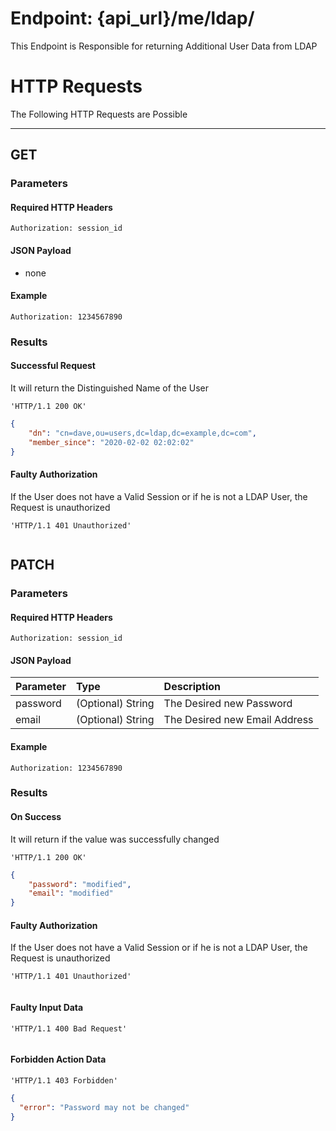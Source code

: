 # Endpoint: {api_url}/me/ldap/
This Endpoint is Responsible for returning Additional User Data from LDAP

# HTTP Requests
The Following HTTP Requests are Possible
___
## GET

### Parameters

#### Required HTTP Headers

```http request
Authorization: session_id
```

#### JSON Payload
* none

#### Example

```http request
Authorization: 1234567890
```

### Results

#### Successful Request
It will return the Distinguished Name of the User

```http request
'HTTP/1.1 200 OK'
```
```json
{
    "dn": "cn=dave,ou=users,dc=ldap,dc=example,dc=com",
    "member_since": "2020-02-02 02:02:02"
}
```

#### Faulty Authorization
If the User does not have a Valid Session or if he is not a LDAP User, the Request is unauthorized
```http request
'HTTP/1.1 401 Unauthorized'
```
```json
```

## PATCH

### Parameters

#### Required HTTP Headers

```http request
Authorization: session_id
```

#### JSON Payload

| Parameter | Type | Description |
| :--- |:--- | :--- |
| password | (Optional) String | The Desired new Password |
| email | (Optional) String | The Desired new Email Address |

#### Example

```http request
Authorization: 1234567890
```

### Results

#### On Success
It will return if the value was successfully changed

```http request
'HTTP/1.1 200 OK'
```
```json
{
    "password": "modified",
    "email": "modified"
}
```

#### Faulty Authorization
If the User does not have a Valid Session or if he is not a LDAP User, the Request is unauthorized
```http request
'HTTP/1.1 401 Unauthorized'
```
```json
```

#### Faulty Input Data

```http request
'HTTP/1.1 400 Bad Request'
```
```json
```

#### Forbidden Action Data

```http request
'HTTP/1.1 403 Forbidden'
```
```json
{
  "error": "Password may not be changed"
}
```
